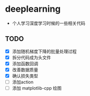 # deeplearning
- 个人学习深度学习时候的一些相关代码
## TODO
- [x] 添加随机梯度下降的批量处理过程
- [x] 拆分代码成为头文件
- [x] 添加函数回调
- [x] 改善数据质量
- [x] 确认损失类型
- [ ] 添加action
- [ ] 添加 matplotlib-cpp 绘图

